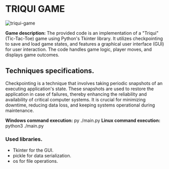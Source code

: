 # TRIQUI GAME

![triqui-game](https://lh3.googleusercontent.com/u/3/drive-viewer/AITFw-yQmsqWyy0H8JU8ackj-C70WJZkLFSlpWfGb_q3xLOyIabEnx2KF-ezjfCn86SzsmwJKhnhem8_PRjw8gz4RkAgErUeMQ=w1920-h937)

**Game description:** The provided code is an implementation of a "Triqui" (Tic-Tac-Toe) game using Python's Tkinter library. It utilizes checkpointing to save and load game states, and features a graphical user interface (GUI) for user interaction. The code handles game logic, player moves, and displays game outcomes.

## **Techniques specifications.**

Checkpointing is a technique that involves taking periodic snapshots of an executing application's state. These snapshots are used to restore the application in case of failures, thereby enhancing the reliability and availability of critical computer systems. It is crucial for minimizing downtime, reducing data loss, and keeping systems operational during maintenance.

**Windows command execution:** py ./main.py
**Linux command execution:** python3 ./main.py

### **Used libraries.**

 - Tkinter for the GUI.
 - pickle for data serialization.
 - os for file operations.
